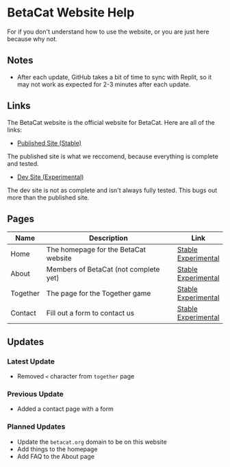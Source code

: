 # BetaCat Website Help

For if you don't understand how to use the website, or you are just here because why not.

## Notes

* After each update, GitHub takes a bit of time to sync with Replit, so it may not work as expected for 2-3 minutes after each update.

## Links

The BetaCat website is the official website for BetaCat. Here are all of the links:

* [Published Site (Stable)](https://minystreem56.github.io/BetaCatWebsite/)

The published site is what we reccomend, because everything is complete and tested.

* [Dev Site (Experimental)](https://betacat.ian-codes.repl.co/)

The dev site is not as complete and isn't always fully tested. This bugs out more than the published site.

## Pages

Name | Description | Link
-|-|-
Home | The homepage for the BetaCat website | [Stable](https://minystreem56.github.io/BetaCatWebsite/)<br>[Experimental](https://betacat.ian-codes.repl.co/)
About | Members of BetaCat (not complete yet) | [Stable](https://minystreem56.github.io/BetaCatWebsite/about)<br>[Experimental](https://betacat.ian-codes.repl.co/about)
Together | The page for the Together game | [Stable](https://minystreem56.github.io/BetaCatWebsite/together)<br>[Experimental](https://betacat.ian-codes.repl.co/together)
Contact | Fill out a form to contact us | [Stable](https://minystreem56.github.io/BetaCatWebsite/contact)<br>[Experimental](https://betacat.ian-codes.repl.co/contact)

## Updates

### Latest Update

* Removed `<` character from `together` page

### Previous Update

* Added a contact page with a form

### Planned Updates

* Update the `betacat.org` domain to be on this website
* Add things to the homepage
* Add FAQ to the About page
